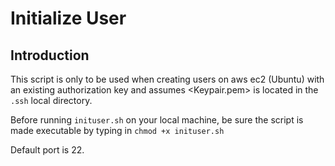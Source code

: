 Initialize User
===============

Introduction
------------
This script is only to be used when creating users on aws ec2 (Ubuntu) with an existing 
authorization key and assumes <Keypair.pem> is located in the ``.ssh`` local directory.

Before running ``inituser.sh`` on your local machine, be sure the script is made 
executable by typing in ``chmod +x inituser.sh``



Default port is 22.
